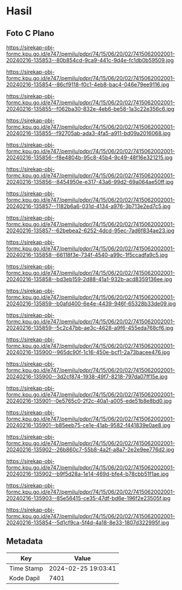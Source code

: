 # Hasil

## Foto C Plano

https://sirekap-obj-formc.kpu.go.id/e747/pemilu/pdpr/74/15/06/20/02/7415062002001-20240216-135853--80b854cd-9ca9-441c-9d4e-fc1db0b59509.jpg

https://sirekap-obj-formc.kpu.go.id/e747/pemilu/pdpr/74/15/06/20/02/7415062002001-20240216-135854--86cf9118-f0c1-4eb8-bac4-046e79ee9116.jpg

https://sirekap-obj-formc.kpu.go.id/e747/pemilu/pdpr/74/15/06/20/02/7415062002001-20240216-135855--f062ba30-832e-4eb6-be58-1a3c22e356c6.jpg

https://sirekap-obj-formc.kpu.go.id/e747/pemilu/pdpr/74/15/06/20/02/7415062002001-20240216-135855--f92705ab-ada3-4fa5-a911-bd09a2016068.jpg

https://sirekap-obj-formc.kpu.go.id/e747/pemilu/pdpr/74/15/06/20/02/7415062002001-20240216-135856--f8e4804b-95c8-45b4-9c49-48f16e321215.jpg

https://sirekap-obj-formc.kpu.go.id/e747/pemilu/pdpr/74/15/06/20/02/7415062002001-20240216-135856--8454950e-e317-43a6-99d2-69a064ae50ff.jpg

https://sirekap-obj-formc.kpu.go.id/e747/pemilu/pdpr/74/15/06/20/02/7415062002001-20240216-135857--1182b6a6-031d-4134-a976-3b713e2ed7c5.jpg

https://sirekap-obj-formc.kpu.go.id/e747/pemilu/pdpr/74/15/06/20/02/7415062002001-20240216-135857--62bebea2-6252-4dcd-95ec-7ad6f834ae23.jpg

https://sirekap-obj-formc.kpu.go.id/e747/pemilu/pdpr/74/15/06/20/02/7415062002001-20240216-135858--66118f3e-734f-4540-a99c-1f5ccadfa9c5.jpg

https://sirekap-obj-formc.kpu.go.id/e747/pemilu/pdpr/74/15/06/20/02/7415062002001-20240216-135858--bd3eb159-2d88-41a1-932b-acd8359136ee.jpg

https://sirekap-obj-formc.kpu.go.id/e747/pemilu/pdpr/74/15/06/20/02/7415062002001-20240216-135859--b0afd400-6e4e-4439-946f-65328b33de09.jpg

https://sirekap-obj-formc.kpu.go.id/e747/pemilu/pdpr/74/15/06/20/02/7415062002001-20240216-135859--5c2c47bb-ae3c-4628-a9f6-455eda768cf6.jpg

https://sirekap-obj-formc.kpu.go.id/e747/pemilu/pdpr/74/15/06/20/02/7415062002001-20240216-135900--965dc90f-1c16-450e-bcf1-2a73bacee476.jpg

https://sirekap-obj-formc.kpu.go.id/e747/pemilu/pdpr/74/15/06/20/02/7415062002001-20240216-135900--3d2cf874-1938-49f7-8218-797da07ff15e.jpg

https://sirekap-obj-formc.kpu.go.id/e747/pemilu/pdpr/74/15/06/20/02/7415062002001-20240216-135901--0e5765c0-2f2c-40a1-a005-ede51b8e8bd0.jpg

https://sirekap-obj-formc.kpu.go.id/e747/pemilu/pdpr/74/15/06/20/02/7415062002001-20240216-135901--b85eeb75-ce1e-41ab-9582-f441839e0ae8.jpg

https://sirekap-obj-formc.kpu.go.id/e747/pemilu/pdpr/74/15/06/20/02/7415062002001-20240216-135902--26b860c7-55b8-4a2f-a8a7-2e2e9ee776d2.jpg

https://sirekap-obj-formc.kpu.go.id/e747/pemilu/pdpr/74/15/06/20/02/7415062002001-20240216-135902--b9f5d28a-1e14-469d-bfe4-b78cbb51f1ae.jpg

https://sirekap-obj-formc.kpu.go.id/e747/pemilu/pdpr/74/15/06/20/02/7415062002001-20240216-135903--85e56415-ce35-47df-bd6e-196f2e23505f.jpg

https://sirekap-obj-formc.kpu.go.id/e747/pemilu/pdpr/74/15/06/20/02/7415062002001-20240216-135854--5d1cf9ca-5f4d-4a18-8e33-1807d322995f.jpg


## Metadata

| Key        | Value               |
| ---------- | ------------------- |
| Time Stamp | 2024-02-25 19:03:41 |
| Kode Dapil | 7401                |



